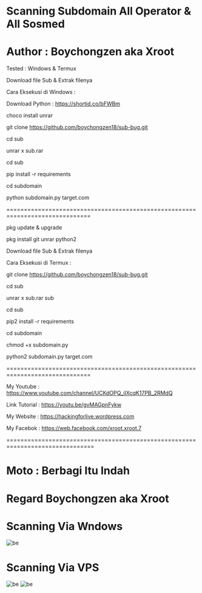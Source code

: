 # Scanning Subdomain All Operator & All Sosmed 

# Author : Boychongzen aka Xroot



Tested : Windows & Termux

Download file Sub & Extrak filenya

Cara Eksekusi di Windows :

Download Python : https://shortid.co/bFWBm

choco install unrar

git clone https://github.com/boychongzen18/sub-bug.git

cd sub

unrar x sub.rar

cd sub

pip install -r requirements

cd subdomain

python subdomain.py target.com

==============================================================================

pkg update & upgrade

pkg install git unrar python2 

Download file Sub & Extrak filenya

Cara Eksekusi di Termux :

git clone https://github.com/boychongzen18/sub-bug.git

cd sub

unrar x sub.rar sub

cd sub 

pip2 install -r requirements

cd subdomain

chmod +x subdomain.py

python2 subdomain.py target.com

==============================================================================

My Youtube : https://www.youtube.com/channel/UCKdOPQ_iIXcqK17PB_2RMdQ

Link Tutorial : https://youtu.be/gvMAGpnFykw

My Website : https://hackingforlive.wordpress.com

My Facebok : https://web.facebook.com/xroot.xroot.7

===============================================================================

# Moto : Berbagi Itu Indah


# Regard Boychongzen aka Xroot

# Scanning Via Wndows
![be](https://raw.githubusercontent.com/boychongzen18/sub/master/sub.jpg)
# Scanning Via VPS
![be](https://raw.githubusercontent.com/boychongzen18/sub/master/terminal.jpg)
![be](https://raw.githubusercontent.com/boychongzen18/sub/master/bughost.jpg)
